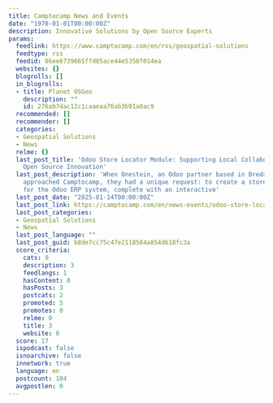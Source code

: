 ```yaml
---
title: Camptocamp News and Events
date: "1970-01-01T00:00:00Z"
description: Innovative Solutions by Open Source Experts
params:
  feedlink: https://www.camptocamp.com/en/rss/geospatial-solutions
  feedtype: rss
  feedid: 06ee6739665ffd05ace44e5358f014ea
  websites: {}
  blogrolls: []
  in_blogrolls:
  - title: Planet OSGeo
    description: ""
    id: 276ab7dac12c1caaeaa76ab3b91a8ac9
  recommended: []
  recommender: []
  categories:
  - Geospatial Solutions
  - News
  relme: {}
  last_post_title: 'Odoo Store Locator Module: Supporting Local Collaboration with
    Open Source Innovation'
  last_post_description: 'When Onestein, an Odoo partner based in Breda, Netherlands,
    approached Camptocamp, they had a unique request: to create a store location module
    for the Odoo ERP system, complete with an interactive'
  last_post_date: "2025-01-14T00:00:00Z"
  last_post_link: https://camptocamp.com/en/news-events/odoo-store-locator-module
  last_post_categories:
  - Geospatial Solutions
  - News
  last_post_language: ""
  last_post_guid: b8de7cc75c47e2118584a854d618fc3a
  score_criteria:
    cats: 0
    description: 3
    feedlangs: 1
    hasContent: 0
    hasPosts: 3
    postcats: 2
    promoted: 5
    promotes: 0
    relme: 0
    title: 3
    website: 0
  score: 17
  ispodcast: false
  isnoarchive: false
  innetwork: true
  language: en
  postcount: 104
  avgpostlen: 0
---
```

